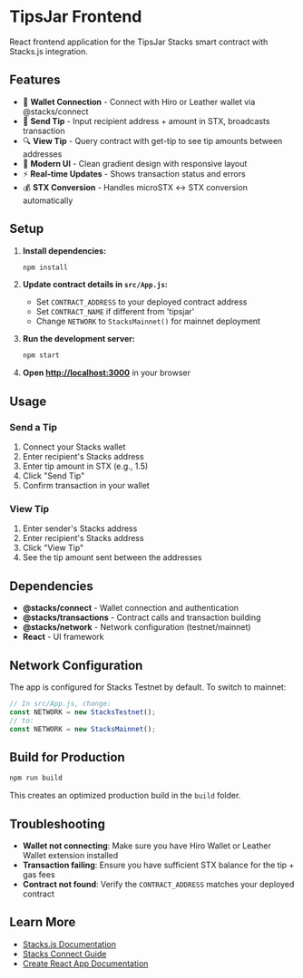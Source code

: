 # TipsJar Frontend

React frontend application for the TipsJar Stacks smart contract with Stacks.js integration.

## Features

- 🔐 **Wallet Connection** - Connect with Hiro or Leather wallet via @stacks/connect
- 💸 **Send Tip** - Input recipient address + amount in STX, broadcasts transaction
- 🔍 **View Tip** - Query contract with get-tip to see tip amounts between addresses
- 🎨 **Modern UI** - Clean gradient design with responsive layout
- ⚡ **Real-time Updates** - Shows transaction status and errors
- 💰 **STX Conversion** - Handles microSTX ↔ STX conversion automatically

## Setup

1. **Install dependencies:**
   ```bash
   npm install
   ```

2. **Update contract details in `src/App.js`:**
   - Set `CONTRACT_ADDRESS` to your deployed contract address
   - Set `CONTRACT_NAME` if different from 'tipsjar'
   - Change `NETWORK` to `StacksMainnet()` for mainnet deployment

3. **Run the development server:**
   ```bash
   npm start
   ```

4. **Open [http://localhost:3000](http://localhost:3000)** in your browser

## Usage

### Send a Tip
1. Connect your Stacks wallet
2. Enter recipient's Stacks address
3. Enter tip amount in STX (e.g., 1.5)
4. Click "Send Tip"
5. Confirm transaction in your wallet

### View Tip
1. Enter sender's Stacks address
2. Enter recipient's Stacks address
3. Click "View Tip"
4. See the tip amount sent between the addresses

## Dependencies

- **@stacks/connect** - Wallet connection and authentication
- **@stacks/transactions** - Contract calls and transaction building
- **@stacks/network** - Network configuration (testnet/mainnet)
- **React** - UI framework

## Network Configuration

The app is configured for Stacks Testnet by default. To switch to mainnet:

```javascript
// In src/App.js, change:
const NETWORK = new StacksTestnet();
// to:
const NETWORK = new StacksMainnet();
```

## Build for Production

```bash
npm run build
```

This creates an optimized production build in the `build` folder.

## Troubleshooting

- **Wallet not connecting**: Make sure you have Hiro Wallet or Leather Wallet extension installed
- **Transaction failing**: Ensure you have sufficient STX balance for the tip + gas fees
- **Contract not found**: Verify the `CONTRACT_ADDRESS` matches your deployed contract

## Learn More

- [Stacks.js Documentation](https://stacks.js.org/)
- [Stacks Connect Guide](https://docs.hiro.so/stacks.js/guides/connect-users)
- [Create React App Documentation](https://facebook.github.io/create-react-app/docs/getting-started)
